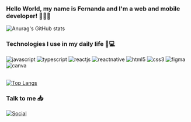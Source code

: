 ### Hello World, my name is Fernanda and I'm a web and mobile developer! 👋👩‍💻

![Anurag's GitHub stats](https://github-readme-stats.vercel.app/api?username=fernandabonfimm&show_icons=true&theme=radical)

### Technologies I use in my daily life 📅💻
<div style="display: inline_block">
 <img align="center" alt="javascript" src="https://img.shields.io/badge/JavaScript-F7DF1E?style=for-the-badge&logo=javascript&logoColor=black"/>
  <img align="center" alt="typescript" src="https://img.shields.io/badge/TypeScript-007ACC?style=for-the-badge&logo=typescript&logoColor=white"/>
  <img align="center" alt="reactjs" src="https://img.shields.io/badge/React-20232A?style=for-the-badge&logo=react&logoColor=61DAFB"/>
    <img align="center" alt="reactnative" src="https://img.shields.io/badge/React_Native-20232A?style=for-the-badge&logo=react&logoColor=61DAFB"/>
    <img align="center" alt="html5" src="https://img.shields.io/badge/HTML5-E34F26?style=for-the-badge&logo=html5&logoColor=white"/>
     <img align="center" alt="css3" src="https://img.shields.io/badge/CSS3-1572B6?style=for-the-badge&logo=css3&logoColor=white"/>
      <img align="center" alt="figma" src="https://img.shields.io/badge/Figma-F24E1E?style=for-the-badge&logo=figma&logoColor=white"/>
      <img align="center" alt="canva" src="https://img.shields.io/badge/Canva-%2300C4CC.svg?&style=for-the-badge&logo=Canva&logoColor=white"/>
</div>
<br/>

[![Top Langs](https://github-readme-stats.vercel.app/api/top-langs/?username=fernandabonfimm&layout=compact)](https://github.com/anuraghazra/github-readme-stats)

### Talk to me 📥
[![Social](https://img.shields.io/badge/LinkedIn-0077B5?style=for-the-badge&logo=linkedin&logoColor=white)](https://www.linkedin.com/in/fernanda-bonfim-santos-9596aa193/)
